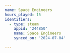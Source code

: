 ```yaml
---
name: Space Engineers
hours_played: 15
identifiers:
  - type: steam
    appid: '244850'
    name: Space Engineers
    synced_on: '2024-07-04'

---
```

